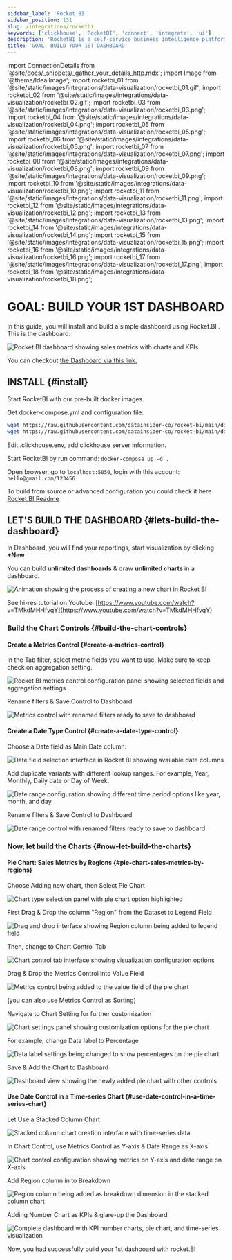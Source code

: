 ```yaml
---
sidebar_label: 'Rocket BI'
sidebar_position: 131
slug: /integrations/rocketbi
keywords: ['clickhouse', 'RocketBI', 'connect', 'integrate', 'ui']
description: 'RocketBI is a self-service business intelligence platform that helps you quickly analyze data, build drag-n-drop visualizations and collaborate with colleagues right on your web browser.'
title: 'GOAL: BUILD YOUR 1ST DASHBOARD'
---
```


import ConnectionDetails from '@site/docs/_snippets/_gather_your_details_http.mdx';
import Image from '@theme/IdealImage';
import rocketbi_01 from '@site/static/images/integrations/data-visualization/rocketbi_01.gif';
import rocketbi_02 from '@site/static/images/integrations/data-visualization/rocketbi_02.gif';
import rocketbi_03 from '@site/static/images/integrations/data-visualization/rocketbi_03.png';
import rocketbi_04 from '@site/static/images/integrations/data-visualization/rocketbi_04.png';
import rocketbi_05 from '@site/static/images/integrations/data-visualization/rocketbi_05.png';
import rocketbi_06 from '@site/static/images/integrations/data-visualization/rocketbi_06.png';
import rocketbi_07 from '@site/static/images/integrations/data-visualization/rocketbi_07.png';
import rocketbi_08 from '@site/static/images/integrations/data-visualization/rocketbi_08.png';
import rocketbi_09 from '@site/static/images/integrations/data-visualization/rocketbi_09.png';
import rocketbi_10 from '@site/static/images/integrations/data-visualization/rocketbi_10.png';
import rocketbi_11 from '@site/static/images/integrations/data-visualization/rocketbi_11.png';
import rocketbi_12 from '@site/static/images/integrations/data-visualization/rocketbi_12.png';
import rocketbi_13 from '@site/static/images/integrations/data-visualization/rocketbi_13.png';
import rocketbi_14 from '@site/static/images/integrations/data-visualization/rocketbi_14.png';
import rocketbi_15 from '@site/static/images/integrations/data-visualization/rocketbi_15.png';
import rocketbi_16 from '@site/static/images/integrations/data-visualization/rocketbi_16.png';
import rocketbi_17 from '@site/static/images/integrations/data-visualization/rocketbi_17.png';
import rocketbi_18 from '@site/static/images/integrations/data-visualization/rocketbi_18.png';

# GOAL: BUILD YOUR 1ST DASHBOARD

In this guide, you will install and build a simple dashboard using Rocket.BI .
This is the dashboard:

<Image size="md" img={rocketbi_01} alt="Rocket BI dashboard showing sales metrics with charts and KPIs" border />
<br/>

You can checkout [the Dashboard via this link.](https://demo.rocket.bi/dashboard/sales-dashboard-7?token=7eecf750-cbde-4c53-8fa8-8b905fec667e)

## INSTALL {#install}

Start RocketBI with our pre-built docker images.

Get docker-compose.yml and configuration file:

```bash
wget https://raw.githubusercontent.com/datainsider-co/rocket-bi/main/docker/docker-compose.yml
wget https://raw.githubusercontent.com/datainsider-co/rocket-bi/main/docker/.clickhouse.env
```
Edit .clickhouse.env, add clickhouse server information.

Start RocketBI by run command: ``` docker-compose up -d . ```

Open browser, go to ```localhost:5050```, login with this account: ```hello@gmail.com/123456```

To build from source or advanced configuration you could check it here [Rocket.BI Readme](https://github.com/datainsider-co/rocket-bi/blob/main/README.md)

## LET'S BUILD THE DASHBOARD {#lets-build-the-dashboard}

In Dashboard, you will find your reportings, start visualization by clicking **+New**

You can build **unlimited dashboards** & draw **unlimited charts** in a dashboard.

<Image size="md" img={rocketbi_02} alt="Animation showing the process of creating a new chart in Rocket BI" border />
<br/>

See hi-res tutorial on Youtube: [https://www.youtube.com/watch?v=TMkdMHHfvqY](https://www.youtube.com/watch?v=TMkdMHHfvqY)

### Build the Chart Controls {#build-the-chart-controls}

#### Create a Metrics Control {#create-a-metrics-control}
In the Tab filter, select metric fields you want to use. Make sure to keep check on aggregation setting.

<Image size="md" img={rocketbi_03} alt="Rocket BI metrics control configuration panel showing selected fields and aggregation settings" border />
<br/>

Rename filters & Save Control to Dashboard

<Image size="md" img={rocketbi_04} alt="Metrics control with renamed filters ready to save to dashboard" border />


#### Create a Date Type Control {#create-a-date-type-control}
Choose a Date field as Main Date column:

<Image size="md" img={rocketbi_05} alt="Date field selection interface in Rocket BI showing available date columns" border />
<br/>

Add duplicate variants with different lookup ranges. For example, Year, Monthly, Daily date or Day of Week.

<Image size="md" img={rocketbi_06} alt="Date range configuration showing different time period options like year, month, and day" border />
<br/>

Rename filters & Save Control to Dashboard

<Image size="md" img={rocketbi_07} alt="Date range control with renamed filters ready to save to dashboard" border />

### Now, let build the Charts {#now-let-build-the-charts}

#### Pie Chart: Sales Metrics by Regions {#pie-chart-sales-metrics-by-regions}
Choose Adding new chart, then Select Pie Chart

<Image size="md" img={rocketbi_08} alt="Chart type selection panel with pie chart option highlighted" border />
<br/>

First Drag & Drop the column "Region" from the Dataset to Legend Field

<Image size="md" img={rocketbi_09} alt="Drag and drop interface showing Region column being added to legend field" border />
<br/>

Then, change to Chart Control Tab

<Image size="md" img={rocketbi_10} alt="Chart control tab interface showing visualization configuration options" border />
<br/>

Drag & Drop the Metrics Control into Value Field

<Image size="md" img={rocketbi_11} alt="Metrics control being added to the value field of the pie chart" border />
<br/>

(you can also use Metrics Control as Sorting)

Navigate to Chart Setting for further customization

<Image size="md" img={rocketbi_12} alt="Chart settings panel showing customization options for the pie chart" border />
<br/>

For example, change Data label to Percentage

<Image size="md" img={rocketbi_13} alt="Data label settings being changed to show percentages on the pie chart" border />
<br/>

Save & Add the Chart to Dashboard

<Image size="md" img={rocketbi_14} alt="Dashboard view showing the newly added pie chart with other controls" border />

#### Use Date Control in a Time-series Chart {#use-date-control-in-a-time-series-chart}
Let Use a Stacked Column Chart

<Image size="md" img={rocketbi_15} alt="Stacked column chart creation interface with time-series data" border />
<br/>

In Chart Control, use Metrics Control as Y-axis & Date Range as X-axis

<Image size="md" img={rocketbi_16} alt="Chart control configuration showing metrics on Y-axis and date range on X-axis" border />
<br/>

Add Region column in to Breakdown

<Image size="md" img={rocketbi_17} alt="Region column being added as breakdown dimension in the stacked column chart" border />
<br/>

Adding Number Chart as KPIs & glare-up the Dashboard

<Image size="md" img={rocketbi_18} alt="Complete dashboard with KPI number charts, pie chart, and time-series visualization" border />
<br/>

Now, you had successfully build your 1st dashboard with rocket.BI
